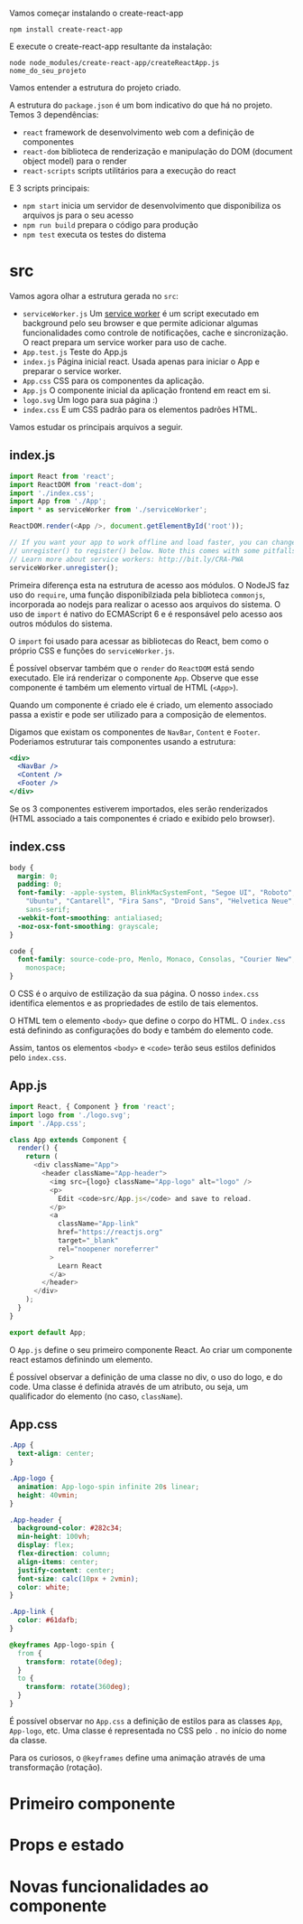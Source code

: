 Vamos começar instalando o create-react-app

`npm install create-react-app`

E execute o create-react-app resultante da instalação:

`node node_modules/create-react-app/createReactApp.js nome_do_seu_projeto`

Vamos entender a estrutura do projeto criado.

A estrutura do `package.json` é um bom indicativo do que há no projeto. Temos 3 dependências:

* `react` framework de desenvolvimento web com a definição de componentes
* `react-dom` biblioteca de renderização e manipulação do DOM (document object model) para o render
* `react-scripts` scripts utilitários para a execução do react

E 3 scripts principais:

* `npm start` inicia um servidor de desenvolvimento que disponibiliza os arquivos js para o seu acesso
* `npm run build` prepara o código para produção
* `npm test` executa os testes do distema

# src

Vamos agora olhar a estrutura gerada no `src`:

* `serviceWorker.js` Um [service worker](https://developers.google.com/web/fundamentals/primers/service-workers/) é um script executado em background pelo seu browser e que permite adicionar algumas funcionalidades como controle de notificações, cache e sincronização. O react prepara um service worker para uso de cache.
* `App.test.js` Teste do App.js
* `index.js` Página inicial react. Usada apenas para iniciar o App e preparar o service worker.
* `App.css` CSS para os componentes da aplicação.
* `App.js` O componente inicial da aplicação frontend em react em si.
* `logo.svg` Um logo para sua página :)
* `index.css` E um CSS padrão para os elementos padrões HTML.

Vamos estudar os principais arquivos a seguir.

## index.js

```javascript
import React from 'react';
import ReactDOM from 'react-dom';
import './index.css';
import App from './App';
import * as serviceWorker from './serviceWorker';

ReactDOM.render(<App />, document.getElementById('root'));

// If you want your app to work offline and load faster, you can change
// unregister() to register() below. Note this comes with some pitfalls.
// Learn more about service workers: http://bit.ly/CRA-PWA
serviceWorker.unregister();
```

Primeira diferença esta na estrutura de acesso aos módulos. O NodeJS faz uso do `require`, uma função disponibilziada pela biblioteca `commonjs`, incorporada ao nodejs para realizar o acesso aos arquivos do sistema. O uso de `import` é nativo do ECMAScript 6 e é responsável pelo acesso aos outros módulos do sistema.

O `import` foi usado para acessar as bibliotecas do React, bem como o próprio CSS e funções do `serviceWorker.js`.

É possível observar também que o `render` do `ReactDOM` está sendo executado. Ele irá renderizar o componente `App`. Observe que esse componente é também um elemento virtual de HTML (`<App>`).

Quando um componente é criado ele é criado, um elemento associado passa a existir e pode ser utilizado para a composição de elementos.

Digamos que existam os componentes de `NavBar`, `Content` e `Footer`. Poderiamos estruturar tais componentes usando a estrutura:

```jsx
<div>
  <NavBar />
  <Content />
  <Footer />
</div>
```

Se os 3 componentes estiverem importados, eles serão renderizados (HTML associado a tais componentes é criado e exibido pelo browser).

## index.css

```css
body {
  margin: 0;
  padding: 0;
  font-family: -apple-system, BlinkMacSystemFont, "Segoe UI", "Roboto", "Ox,
    "Ubuntu", "Cantarell", "Fira Sans", "Droid Sans", "Helvetica Neue",
    sans-serif;
  -webkit-font-smoothing: antialiased;
  -moz-osx-font-smoothing: grayscale;
}

code {
  font-family: source-code-pro, Menlo, Monaco, Consolas, "Courier New",
    monospace;
}
```

O CSS é o arquivo de estilização da sua página. O nosso `index.css` identifica elementos e as propriedades de estilo de tais elementos.

O HTML tem o elemento `<body>` que define o corpo do HTML. O `index.css` está definindo as configurações do body e também do elemento code.

Assim, tantos os elementos `<body>` e `<code>` terão seus estilos definidos pelo `index.css`.

## App.js

```javascript
import React, { Component } from 'react';
import logo from './logo.svg';
import './App.css';

class App extends Component {
  render() {
    return (
      <div className="App">
        <header className="App-header">
          <img src={logo} className="App-logo" alt="logo" />
          <p>
            Edit <code>src/App.js</code> and save to reload.
          </p>
          <a
            className="App-link"
            href="https://reactjs.org"
            target="_blank"
            rel="noopener noreferrer"
          >
            Learn React
          </a>
        </header>
      </div>
    );
  }
}

export default App;
```

O `App.js` define o seu primeiro componente React. Ao criar um componente react estamos definindo um elemento.

É possível observar a definição de uma classe no div, o uso do logo, e do code. Uma classe é definida através de um atributo, ou seja, um qualificador do elemento (no caso, `className`).

## App.css

```css
.App {
  text-align: center;
}

.App-logo {
  animation: App-logo-spin infinite 20s linear;
  height: 40vmin;
}

.App-header {
  background-color: #282c34;
  min-height: 100vh;
  display: flex;
  flex-direction: column;
  align-items: center;
  justify-content: center;
  font-size: calc(10px + 2vmin);
  color: white;
}

.App-link {
  color: #61dafb;
}

@keyframes App-logo-spin {
  from {
    transform: rotate(0deg);
  }
  to {
    transform: rotate(360deg);
  }
}

```

É possível observar no `App.css` a definição de estilos para as classes `App`, `App-logo`, etc. Uma classe é representada no CSS pelo `.` no início do nome da classe.

Para os curiosos, o `@keyframes` define uma animação através de uma transformação (rotação).

# Primeiro componente

# Props e estado

# Novas funcionalidades ao componente

